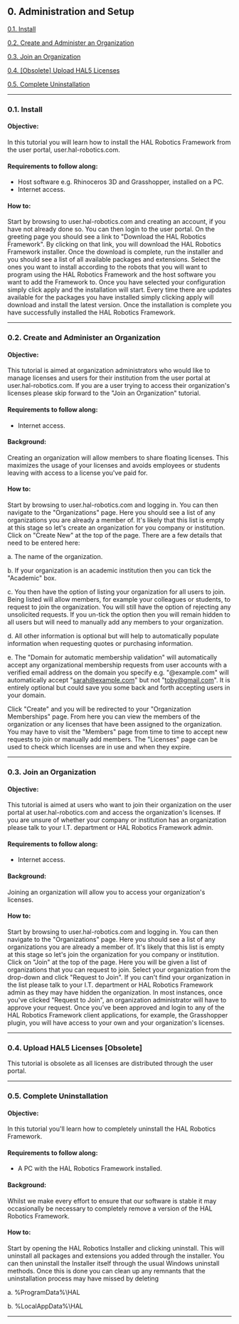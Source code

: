 ## 0. Administration and Setup

[0.1. Install](#0.1.-install)

[0.2. Create and Administer an Organization](#0.2.-create-and-administer-an-organization)

[0.3. Join an Organization](#0.3.-join-an-organization)

[0.4. \[Obsolete\] Upload HAL5 Licenses](#0.4.-upload-hal5-licenses-obsolete)

[0.5. Complete Uninstallation](#0.5.-complete-uninstallation)

---
### 0.1. Install

#### Objective:

In this tutorial you will learn how to install the HAL Robotics Framework from the user portal, user.hal-robotics.com.

#### Requirements to follow along:

- Host software e.g. Rhinoceros 3D and Grasshopper, installed on a PC. 
- Internet access.

#### How to:

Start by browsing to user.hal-robotics.com and creating an account, if you have not already done so. You can then login to the user portal. On the greeting page you should see a link to "Download the HAL Robotics Framework". By clicking on that link, you will download the HAL Robotics Framework installer. Once the download is complete, run the installer and you should see a list of all available packages and extensions. Select the ones you want to install according to the robots that you will want to program using the HAL Robotics Framework and the host software you want to add the Framework to. Once you have selected your configuration simply click apply and the installation will start. Every time there are updates available for the packages you have installed simply clicking apply will download and install the latest version. Once the installation is complete you have successfully installed the HAL Robotics Framework.

---
### 0.2. Create and Administer an Organization

#### Objective:

This tutorial is aimed at organization administrators who would like to manage licenses and users for their institution from the user portal at user.hal-robotics.com. If you are a user trying to access their organization's licenses please skip forward to the "Join an Organization" tutorial.

#### Requirements to follow along:

- Internet access.

#### Background:

Creating an organization will allow members to share floating licenses. This maximizes the usage of your licenses and avoids employees or students leaving with access to a license you've paid for.

#### How to:

Start by browsing to user.hal-robotics.com and logging in. You can then navigate to the "Organizations" page. Here you should see a list of any organizations you are already a member of. It's likely that this list is empty at this stage so let's create an organization for you company or institution. Click on "Create New" at the top of the page. There are a few details that need to be entered here:

a. The name of the organization.

b. If your organization is an academic institution then you can tick the "Academic" box.

c. You then have the option of listing your organization for all users to join. Being listed will allow members, for example your colleagues or students, to request to join the organization. You will still have the option of rejecting any unsolicited requests. If you un-tick the option then you will remain hidden to all users but will need to manually add any members to your organization.

d. All other information is optional but will help to automatically populate information when requesting quotes or purchasing information.

e. The "Domain for automatic membership validation" will automatically accept any organizational membership requests from user accounts with a verified email address on the domain you specify e.g. "@example.com" will automatically accept "sarah@example.com" but not "toby@gmail.com". It is entirely optional but could save you some back and forth accepting users in your domain.

Click "Create" and you will be redirected to your "Organization Memberships" page. From here you can view the members of the organization or any licenses that have been assigned to the organization. You may have to visit the "Members" page from time to time to accept new requests to join or manually add members. The "Licenses" page can be used to check which licenses are in use and when they expire.

---
### 0.3. Join an Organization

#### Objective:

This tutorial is aimed at users who want to join their organization on the user portal at user.hal-robotics.com and access the organization's licenses. If you are unsure of whether your company or institution has an organization please talk to your I.T. department or HAL Robotics Framework admin.

#### Requirements to follow along:

- Internet access.

#### Background:

Joining an organization will allow you to access your organization's licenses.

#### How to:

Start by browsing to user.hal-robotics.com and logging in. You can then navigate to the "Organizations" page. Here you should see a list of any organizations you are already a member of. It's likely that this list is empty at this stage so let's join the organization for you company or institution. Click on "Join" at the top of the page. Here you will be given a list of organizations that you can request to join. Select your organization from the drop-down and click "Request to Join". If you can't find your organization in the list please talk to your I.T. department or HAL Robotics Framework admin as they may have hidden the organization. In most instances, once you've clicked "Request to Join", an organization administrator will have to approve your request. Once you've been approved and login to any of the HAL Robotics Framework client applications, for example, the Grasshopper plugin, you will have access to your own and your organization's licenses.

---
### 0.4. Upload HAL5 Licenses \[Obsolete\]
This tutorial is obsolete as all licenses are distributed through the user portal.

---
### 0.5. Complete Uninstallation

#### Objective:

In this tutorial you'll learn how to completely uninstall the HAL Robotics Framework.

#### Requirements to follow along:

- A PC with the HAL Robotics Framework installed.

#### Background:

Whilst we make every effort to ensure that our software is stable it may occasionally be necessary to completely remove a version of the HAL Robotics Framework.

#### How to:

Start by opening the HAL Robotics Installer and clicking uninstall. This will uninstall all packages and extensions you added through the installer. You can then uninstall the Installer itself through the usual Windows uninstall methods. Once this is done you can clean up any remnants that the uninstallation process may have missed by deleting

a. %ProgramData%\\HAL

b. %LocalAppData%\\HAL

---